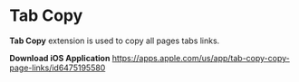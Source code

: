 # Tab Copy
**Tab Copy** extension is used to copy all pages tabs links. 

**Download iOS Application**
https://apps.apple.com/us/app/tab-copy-copy-page-links/id6475195580
